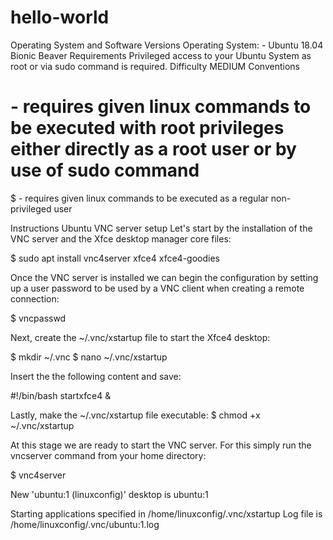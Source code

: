 # hello-world


Operating System and Software Versions
Operating System: - Ubuntu 18.04 Bionic Beaver
Requirements
Privileged access to your Ubuntu System as root or via sudo command is required.
Difficulty
MEDIUM
Conventions

# - requires given linux commands to be executed with root privileges either directly as a root user or by use of sudo command
$ - requires given linux commands to be executed as a regular non-privileged user

Instructions
Ubuntu VNC server setup
Let's start by the installation of the VNC server and the Xfce desktop manager core files:

$ sudo apt install vnc4server xfce4 xfce4-goodies

Once the VNC server is installed we can begin the configuration by setting up a user password to be used by a VNC client when creating a remote connection:

$ vncpasswd


Next, create the ~/.vnc/xstartup file to start the Xfce4 desktop:

$ mkdir ~/.vnc
$ nano ~/.vnc/xstartup

Insert the the following content and save:

#!/bin/bash
startxfce4 &


Lastly, make the ~/.vnc/xstartup file executable:
$ chmod +x ~/.vnc/xstartup

At this stage we are ready to start the VNC server. For this simply run the vncserver command from your home directory:

$ vnc4server

New 'ubuntu:1 (linuxconfig)' desktop is ubuntu:1

Starting applications specified in /home/linuxconfig/.vnc/xstartup
Log file is /home/linuxconfig/.vnc/ubuntu:1.log
